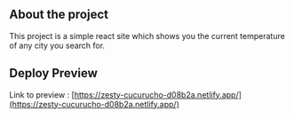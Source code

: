 ## About the project

This project is a simple react site which shows you the current temperature of any city you search for.

## Deploy Preview

Link to preview : [https://zesty-cucurucho-d08b2a.netlify.app/](https://zesty-cucurucho-d08b2a.netlify.app/)

